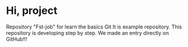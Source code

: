 # Hi, project
Repository "Fst-job" for learn the basics Git
It is example repository.
This repository is developing step by step.
We made an entry directly on GitHub!!!

